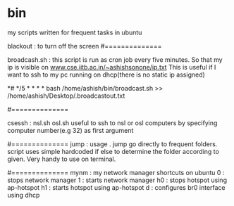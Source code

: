 bin
===

my scripts written for frequent tasks in ubuntu


blackout : to turn off the screen
#==============

broadcash.sh : this script is run as cron job every five minutes. So that my ip is visible on www.cse.iitb.ac.in/~ashishsonone/ip.txt
This is useful if I want to ssh to my pc running on dhcp(there is no static ip assigned)


*# */5 * * * *  bash /home/ashish/bin/broadcast.sh >> /home/ashish/Desktop/.broadcastout.txt


#==============

csessh :   nsl.sh osl.sh
useful to ssh to nsl or osl computers by specifying computer number(e.g 32) as first argument

#==============
jump : usage 
    . jump <arg>
    go directly to frequent folders. script uses simple hardcoded if else to determine the folder according to <arg> given. Very handy to use on terminal.

#==============
mynm : my network manager shortcuts on ubuntu
    0 : stops network manager
    1 : starts network manager
    h0 : stops hotspot using ap-hotspot
    h1 : starts hotspot using ap-hotspot
    d : configures br0 interface using dhcp
